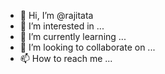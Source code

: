 - 👋 Hi, I’m @rajitata
- 👀 I’m interested in ...
- 🌱 I’m currently learning ...
- 💞️ I’m looking to collaborate on ...
- 📫 How to reach me ...

<!---
rajitata/rajitata is a ✨ special ✨ repository because its `README.md` (this file) appears on your GitHub profile.
You can click the Preview link to take a look at your changes.
--->
